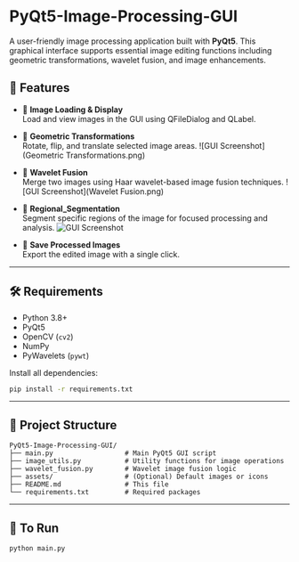 # PyQt5-Image-Processing-GUI

A user-friendly image processing application built with **PyQt5**. This graphical interface supports essential image editing functions including geometric transformations, wavelet fusion, and image enhancements.

## 🚀 Features

- 📂 **Image Loading & Display**  
  Load and view images in the GUI using QFileDialog and QLabel.

- 🔄 **Geometric Transformations**  
  Rotate, flip, and translate selected image areas.
  ![GUI Screenshot](Geometric Transformations.png)

- 🌊 **Wavelet Fusion**  
  Merge two images using Haar wavelet-based image fusion techniques.
  ![GUI Screenshot](Wavelet Fusion.png)

- 🎨 **Regional_Segmentation**  
  Segment specific regions of the image for focused processing and analysis.
  ![GUI Screenshot](Regional_Segmentationn.png)

- 💾 **Save Processed Images**  
  Export the edited image with a single click.

---

## 🛠️ Requirements

- Python 3.8+
- PyQt5
- OpenCV (`cv2`)
- NumPy
- PyWavelets (`pywt`)

Install all dependencies:
```bash
pip install -r requirements.txt
```

---

## 📁 Project Structure

```
PyQt5-Image-Processing-GUI/
├── main.py                  # Main PyQt5 GUI script
├── image_utils.py           # Utility functions for image operations
├── wavelet_fusion.py        # Wavelet image fusion logic
├── assets/                  # (Optional) Default images or icons
├── README.md                # This file
└── requirements.txt         # Required packages
```

---

## 🔧 To Run

```bash
python main.py
```
